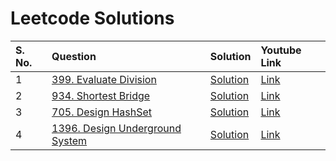 # Leetcode Solutions

| S. No. | Question                                                                    | Solution                                                                                                                                 | Youtube Link |
|:-------|:----------------------------------------------------------------------------|:-----------------------------------------------------------------------------------------------------------------------------------------|:-------------|
| 1      | [399. Evaluate Division](https://leetcode.com/problems/evaluate-division/)  | [Solution](https://github.com/sidsriedu/LeetcodeSolutions/tree/main/src/main/java/solutions/EvaluateDivision) | [Link](https://youtu.be/mRj-LYFSJzQ)   |
| 2      | [934. Shortest Bridge](https://leetcode.com/problems/shortest-bridge/)      | [Solution](https://github.com/sidsriedu/LeetcodeSolutions/tree/main/src/main/java/solutions/ShortestBridge) | [Link](https://youtu.be/S06kJr9QBDk)  |
| 3      | [705. Design HashSet](https://leetcode.com/problems/design-hashset/)        | [Solution](https://github.com/sidsriedu/LeetcodeSolutions/tree/main/src/main/java/solutions/DesignHashSet)  | [Link](https://youtu.be/L3BIK4QlfaE)  |
| 4      | [1396. Design Underground System](https://leetcode.com/problems/design-underground-system/) | [Solution](https://github.com/sidsriedu/LeetcodeSolutions/tree/main/src/main/java/solutions/DesignUndergroundSystem) | [Link](https://youtu.be/gP4-6IMVFSs) |
